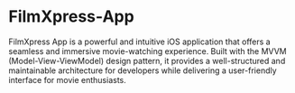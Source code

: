# FilmXpress-App
FilmXpress App is a powerful and intuitive iOS application that offers a seamless and immersive movie-watching experience. Built with the MVVM (Model-View-ViewModel) design pattern, it provides a well-structured and maintainable architecture for developers while delivering a user-friendly interface for movie enthusiasts.
